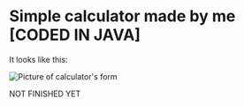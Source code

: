 # Simple calculator made by me [CODED IN JAVA]

It looks like this:

![Picture of calculator's form](https://i.imgur.com/YBb7ili.png)


NOT FINISHED YET 
